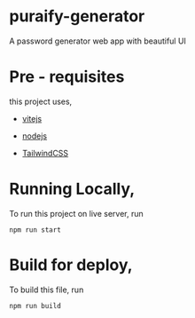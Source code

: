 # puraify-generator
A password generator web app with beautiful UI

# Pre - requisites

this project uses,

- [vitejs](https://vitejs.dev/)

- [nodejs](https://nodejs.org/en)

- [TailwindCSS](https://tailwindcss.com/)


# Running Locally,

To run this project on live server, run

`npm run start`

# Build for deploy,

To build this file, run

`npm run build`
